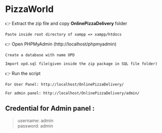# PizzaWorld

👉 Extract the zip file and copy **OnlinePizzaDelivery** folder

    Paste inside root directory of xampp => xampp/htdocs 

👉 Open PHPMyAdmin (http://localhost/phpmyadmin)

    Create a database with name OPD
        
    Import opd.sql file(given inside the zip package in SQL file folder)
   
👉 Run the script 

    For User Panel: http://localhost/OnlinePizzaDelivery/
    
    For admin panel: http://localhost/OnlinePizzaDelivery/admin/
    
 ## Credential for Admin panel :

> username: admin      
> password: admin
